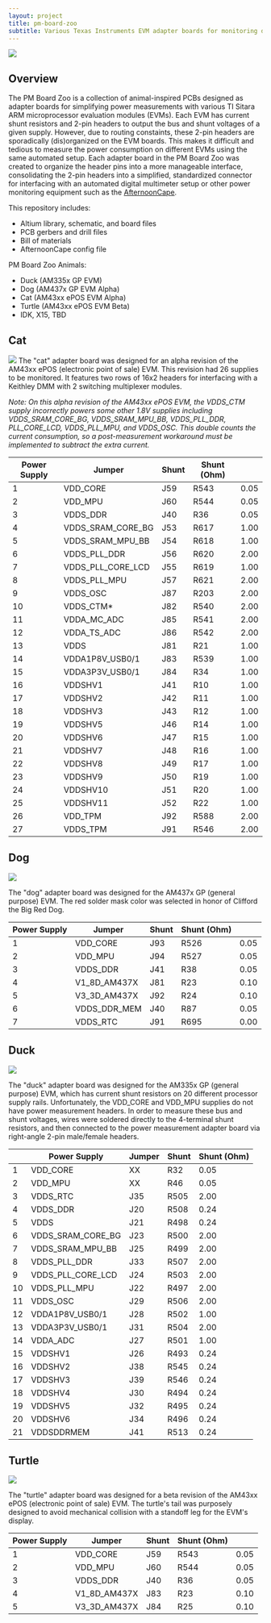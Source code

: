 ```yaml
---
layout: project
title: pm-board-zoo
subtitle: Various Texas Instruments EVM adapter boards for monitoring device power consumption.
---
```


<img src="http://niftyhedgehog.com/pm-board-zoo/images/line_display.jpg">

## Overview
The PM Board Zoo is a collection of animal-inspired PCBs designed as adapter boards for simplifying power measurements with various TI Sitara ARM microprocessor evaluation modules (EVMs). Each EVM has current shunt resistors and 2-pin headers to output the bus and shunt voltages of a given supply. However, due to routing constaints, these 2-pin headers are sporadically (dis)organized on the EVM boards. This makes it difficult and tedious to measure the power consumption on different EVMs using the same automated setup. Each adapter board in the PM Board Zoo was created to organize the header pins into a more manageable interface, consolidating the 2-pin headers into a simplified, standardized connector for interfacing with an automated digital multimeter setup or other power monitoring equipment such as the [AfternoonCape](http://niftyhedgehog.com/afternoon-cape).

This repository includes:
* Altium library, schematic, and board files
* PCB gerbers and drill files
* Bill of materials
* AfternoonCape config file

PM Board Zoo Animals:
* Duck (AM335x GP EVM)
* Dog (AM437x GP EVM Alpha)
* Cat (AM43xx ePOS EVM Alpha)
* Turtle (AM43xx ePOS EVM Beta)
* IDK, X15, TBD


## Cat
<img src="http://niftyhedgehog.com/pm-board-zoo/images/cat_mount.jpg">
The "cat" adapter board was designed for an alpha revision of the AM43xx ePOS (electronic point of sale) EVM. This revision had 26 supplies to be monitored. It features two rows of 16x2 headers for interfacing with a Keithley DMM with 2 switching multiplexer modules. 

*Note: On this alpha revision of the AM43xx ePOS EVM, the VDDS_CTM supply incorrectly powers some other 1.8V supplies including VDDS_SRAM_CORE_BG, VDDS_SRAM_MPU_BB, VDDS_PLL_DDR, PLL_CORE_LCD, VDDS_PLL_MPU, and VDDS_OSC. This double counts the current consumption, so a post-measurement workaround must be implemented to subtract the extra current.*

| Power Supply | Jumper            | Shunt | Shunt (Ohm) |      |
|--------------|-------------------|-------|-------------|------|
| 1            | VDD_CORE          | J59   | R543        | 0.05 |
| 2            | VDD_MPU           | J60   | R544        | 0.05 |
| 3            | VDDS_DDR          | J40   | R36         | 0.05 |
| 4            | VDDS_SRAM_CORE_BG | J53   | R617        | 1.00 |
| 5            | VDDS_SRAM_MPU_BB  | J54   | R618        | 1.00 |
| 6            | VDDS_PLL_DDR      | J56   | R620        | 2.00 |
| 7            | VDDS_PLL_CORE_LCD | J55   | R619        | 1.00 |
| 8            | VDDS_PLL_MPU      | J57   | R621        | 2.00 |
| 9            | VDDS_OSC          | J87   | R203        | 2.00 |
| 10           | VDDS_CTM*         | J82   | R540        | 2.00 |
| 11           | VDDA_MC_ADC       | J85   | R541        | 2.00 |
| 12           | VDDA_TS_ADC       | J86   | R542        | 2.00 |
| 13           | VDDS              | J81   | R21         | 1.00 |
| 14           | VDDA1P8V_USB0/1   | J83   | R539        | 1.00 |
| 15           | VDDA3P3V_USB0/1   | J84   | R34         | 1.00 |
| 16           | VDDSHV1           | J41   | R10         | 1.00 |
| 17           | VDDSHV2           | J42   | R11         | 1.00 |
| 18           | VDDSHV3           | J43   | R12         | 1.00 |
| 19           | VDDSHV5           | J46   | R14         | 1.00 |
| 20           | VDDSHV6           | J47   | R15         | 1.00 |
| 21           | VDDSHV7           | J48   | R16         | 1.00 |
| 22           | VDDSHV8           | J49   | R17         | 1.00 |
| 23           | VDDSHV9           | J50   | R19         | 1.00 |
| 24           | VDDSHV10          | J51   | R20         | 1.00 |
| 25           | VDDSHV11          | J52   | R22         | 1.00 |
| 26           | VDD_TPM           | J92   | R588        | 2.00 |
| 27           | VDDS_TPM          | J91   | R546        | 2.00 |


## Dog
<img src="http://niftyhedgehog.com/pm-board-zoo/images/dog_mount.jpg">

The "dog" adapter board was designed for the AM437x GP (general purpose) EVM. The red solder mask color was selected in honor of Clifford the Big Red Dog.

| Power Supply | Jumper       | Shunt | Shunt (Ohm) |      |
|--------------|--------------|-------|-------------|------|
| 1            | VDD_CORE     | J93   | R526        | 0.05 |
| 2            | VDD_MPU      | J94   | R527        | 0.05 |
| 3            | VDDS_DDR     | J41   | R38         | 0.05 |
| 4            | V1_8D_AM437X | J81   | R23         | 0.10 |
| 5            | V3_3D_AM437X | J92   | R24         | 0.10 |
| 6            | VDDS_DDR_MEM | J40   | R87         | 0.05 |
| 7            | VDDS_RTC     | J91   | R695        | 0.00 |


## Duck
<img src="http://niftyhedgehog.com/pm-board-zoo/images/duck_mount.jpg">

The "duck" adapter board was designed for the AM335x GP (general purpose) EVM, which has current shunt resistors on 20 different processor supply rails. Unfortunately, the VDD_CORE and VDD_MPU supplies do not have power measurement headers. In order to measure these bus and shunt voltages, wires were soldered directly to the 4-terminal shunt resistors, and then connected to the power measurement adapter board via right-angle 2-pin male/female headers.

|    | Power Supply      | Jumper | Shunt | Shunt (Ohm) |
|----|-------------------|--------|-------|-------------|
| 1  | VDD_CORE          | XX     | R32   | 0.05        |
| 2  | VDD_MPU           | XX     | R46   | 0.05        |
| 3  | VDDS_RTC          | J35    | R505  | 2.00        |
| 4  | VDDS_DDR          | J20    | R508  | 0.24        |
| 5  | VDDS              | J21    | R498  | 0.24        |
| 6  | VDDS_SRAM_CORE_BG | J23    | R500  | 2.00        |
| 7  | VDDS_SRAM_MPU_BB  | J25    | R499  | 2.00        |
| 8  | VDDS_PLL_DDR      | J33    | R507  | 2.00        |
| 9  | VDDS_PLL_CORE_LCD | J24    | R503  | 2.00        |
| 10 | VDDS_PLL_MPU      | J22    | R497  | 2.00        |
| 11 | VDDS_OSC          | J29    | R506  | 2.00        |
| 12 | VDDA1P8V_USB0/1   | J28    | R502  | 1.00        |
| 13 | VDDA3P3V_USB0/1   | J31    | R504  | 2.00        |
| 14 | VDDA_ADC          | J27    | R501  | 1.00        |
| 15 | VDDSHV1           | J26    | R493  | 0.24        |
| 16 | VDDSHV2           | J38    | R545  | 0.24        |
| 17 | VDDSHV3           | J39    | R546  | 0.24        |
| 18 | VDDSHV4           | J30    | R494  | 0.24        |
| 19 | VDDSHV5           | J32    | R495  | 0.24        |
| 20 | VDDSHV6           | J34    | R496  | 0.24        |
| 21 | VDDSDDRMEM        | J41    | R513  | 0.24        |


## Turtle
<img src="http://niftyhedgehog.com/pm-board-zoo/images/turtle_mount.jpg">

The "turtle" adapter board was designed for a beta revision of the AM43xx ePOS (electronic point of sale) EVM. The turtle's tail was purposely designed to avoid mechanical collision with a standoff leg for the EVM's display.

| Power Supply | Jumper       | Shunt | Shunt (Ohm) |      |
|--------------|--------------|-------|-------------|------|
| 1            | VDD_CORE     | J59   | R543        | 0.05 |
| 2            | VDD_MPU      | J60   | R544        | 0.05 |
| 3            | VDDS_DDR     | J40   | R36         | 0.05 |
| 4            | V1_8D_AM437X | J83   | R23         | 0.10 |
| 5            | V3_3D_AM437X | J84   | R25         | 0.10 |
